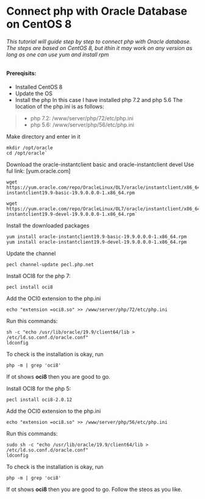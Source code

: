 # Connect php with Oracle Database on CentOS 8
###### This tutorial will guide step by step to connect php with Oracle database. The steps are based on CentOS 8, but ithin it may work on any version as long as one can use yum and install rpm
#### Prereqisits:
- Installed CentOS 8
- Update the OS
- Install the php
In this case I have installed php 7.2 and php 5.6
The location of the php.ini is as follows:
> - php 7.2: /www/server/php/72/etc/php.ini
> - php 5.6: /www/server/php/56/etc/php.ini

Make directory and enter in it
```
mkdir /opt/oracle
cd /opt/oracle`
```
Download the  oracle-instantclient basic and  oracle-instantclient devel
Use ful link: [yum.oracle.com]

```
wget https://yum.oracle.com/repo/OracleLinux/OL7/oracle/instantclient/x86_64/getPackage/oracle-instantclient19.9-basic-19.9.0.0.0-1.x86_64.rpm
```
```
wget https://yum.oracle.com/repo/OracleLinux/OL7/oracle/instantclient/x86_64/getPackage/oracle-instantclient19.9-devel-19.9.0.0.0-1.x86_64.rpm`
```
Install the downloaded packages
```
yum install oracle-instantclient19.9-basic-19.9.0.0.0-1.x86_64.rpm
yum install oracle-instantclient19.9-devel-19.9.0.0.0-1.x86_64.rpm
```
Update the channel
```
pecl channel-update pecl.php.net
```
Install OCI8 for the php 7:
```
pecl install oci8
```
Add the OCI0 extension to the php.ini
```
echo "extension =oci8.so" >> /www/server/php/72/etc/php.ini
```
Run this commands:
```
sh -c "echo /usr/lib/oracle/19.9/client64/lib > /etc/ld.so.conf.d/oracle.conf"
ldconfig
```
To check is the installation is okay, run
```
php -m | grep 'oci8'
```
If ot shows **oci8** then you are good to go.

Install OCI8 for the php 5:
```
pecl install oci8-2.0.12
```
Add the OCI0 extension to the php.ini
```
echo "extension =oci8.so" >> /www/server/php/56/etc/php.ini
```
Run this commands:
```
sudo sh -c "echo /usr/lib/oracle/19.9/client64/lib > /etc/ld.so.conf.d/oracle.conf"
ldconfig
```
To check is the installation is okay, run
```
php -m | grep 'oci8'
```
If ot shows **oci8** then you are good to go.
Follow the steos as you like.

